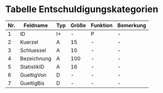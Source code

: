 # Tabelle Entschuldigungskategorien

Nr.|Feldname|Typ|Größe|Funktion|Bemerkung
---|---|---|---|---|---
1|ID|I+|-|P|-
2|Kuerzel|A|15|-|-
3|Schluessel|A|10|-|-
4|Bezeichnung|A|100|-|-
5|StatistikID|A|16 |-|-
6|GueltigVon|D| -|-|-
7|GueltigBis|D|-|-|-
  